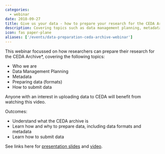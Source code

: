 ```yaml
---
categories:
  - webinar
date: 2018-09-27
title: Give us your data - how to prepare your research for the CEDA Archive webinar
description: Covering topics such as data management planning, metadata and submitting data.
icon: fas paper-plane
aliases: ['/events/data-preparation-ceda-archive-webinar']
---
```

<p>This&nbsp;webinar focussed on how researchers can prepare their research for the CEDA Archive*, covering the following topics:</p>
<ul>
<li><span><span>Who we are </span></span></li>
<li><span><span>Data Management Planning</span></span></li>
<li><span><span>Metadata </span></span></li>
<li><span><span>Preparing data (formats) </span></span></li>
<li><span><span>How to submit data</span></span></li>
</ul>
<p>Anyone with an interest in uploading data to CEDA will benefit from watching this video.</p>
<p><span><span>Outcomes: </span></span></p>
<ul>
<li><span><span>Understand what the CEDA archive is </span></span></li>
<li><span><span>Learn how and why to prepare data, including data formats and metadata </span></span></li>
<li><span><span>Learn how to submit data</span></span></li>
</ul>
<p>See links here for&nbsp;<a href="https://drive.google.com/file/d/1s7cFMgfxJj9zO1C5AutuEbFWQkYVbW4s/view?usp=sharing" title="Slides for webinar 2">presentation slides</a><span><span>&nbsp;</span>and<span>&nbsp;</span></span><a href="https://www.youtube.com/watch?v=vd_nt4Cslno&amp;list=PLhF74YhqhjqkXNWSgr4m6WSCjKZ2HEhHq" title="Video for webinar 2">video</a>.&nbsp;</p>
